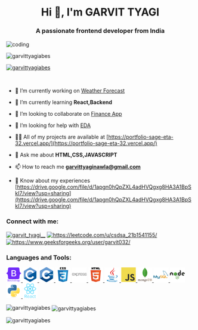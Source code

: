 <h1 align="center">Hi 👋, I'm GARVIT TYAGI</h1>
<h3 align="center">A passionate frontend developer from India</h3>
<img align="center" alt="coding" width "1000" src="https://i.giphy.com/media/v1.Y2lkPTc5MGI3NjExa2p0Y3E0ZDVwZHltcjFmY3RhZjZkbWcxMXdrM2l3NDB4Y2RnN25jbyZlcD12MV9pbnRlcm5hbF9naWZfYnlfaWQmY3Q9Zw/bGgsc5mWoryfgKBx1u/giphy.gif">

<p align="left"> <img src="https://komarev.com/ghpvc/?username=garvittyagiabes&label=Profile%20views&color=0e75b6&style=flat" alt="garvittyagiabes" /> </p>

<p align="left"> <a href="https://github.com/ryo-ma/github-profile-trophy"><img src="https://github-profile-trophy.vercel.app/?username=garvittyagiabes" alt="garvittyagiabes" /></a> </p>

<p align="left"> <a href="https://twitter.com/" target="blank"><img src="https://img.shields.io/twitter/follow/?logo=twitter&style=for-the-badge" alt="" /></a> </p>

- 🔭 I’m currently working on [Weather Forecast](https://github.com/GarvittyagiABES/Weather-forecast)

- 🌱 I’m currently learning **React,Backend**

- 👯 I’m looking to collaborate on [Finance App](https://github.com/GarvittyagiABES/finance-app)

- 🤝 I’m looking for help with [EDA](https://github.com/GarvittyagiABES/EDA)

- 👨‍💻 All of my projects are available at [https://portfolio-sage-eta-32.vercel.app/](https://portfolio-sage-eta-32.vercel.app/)

- 💬 Ask me about **HTML,CSS,JAVASCRIPT**

- 📫 How to reach me **garvittyaginawla@gmail.com**

- 📄 Know about my experiences [https://drive.google.com/file/d/1apgn0hQpZXL4adHVQgxg8HA3A1BpSkI7/view?usp=sharing](https://drive.google.com/file/d/1apgn0hQpZXL4adHVQgxg8HA3A1BpSkI7/view?usp=sharing)

<h3 align="left">Connect with me:</h3>
<p align="left">
<a href="https://instagram.com/garvit_tyagi__" target="blank"><img align="center" src="https://raw.githubusercontent.com/rahuldkjain/github-profile-readme-generator/master/src/images/icons/Social/instagram.svg" alt="garvit_tyagi__" height="30" width="40" /></a>
<a href="https://www.leetcode.com/[https://leetcode.com/u/garvit_tyagi__/"target="blank"><img align="center" src="https://raw.githubusercontent.com/rahuldkjain/github-profile-readme-generator/master/src/images/icons/Social/leet-code.svg" alt="https://leetcode.com/u/csdsa_21b1541155/" height="30" width="40" /></a>
<a href="https://auth.geeksforgeeks.org/user/https://www.geeksforgeeks.org/user/garvit032/" target="blank"><img align="center" src="https://raw.githubusercontent.com/rahuldkjain/github-profile-readme-generator/master/src/images/icons/Social/geeks-for-geeks.svg" alt="https://www.geeksforgeeks.org/user/garvit032/" height="30" width="40" /></a>
</p>

<h3 align="left">Languages and Tools:</h3>
<p align="left"> <a href="https://getbootstrap.com" target="_blank" rel="noreferrer"> <img src="https://raw.githubusercontent.com/devicons/devicon/master/icons/bootstrap/bootstrap-plain-wordmark.svg" alt="bootstrap" width="40" height="40"/> </a> <a href="https://www.cprogramming.com/" target="_blank" rel="noreferrer"> <img src="https://raw.githubusercontent.com/devicons/devicon/master/icons/c/c-original.svg" alt="c" width="40" height="40"/> </a> <a href="https://www.w3schools.com/cpp/" target="_blank" rel="noreferrer"> <img src="https://raw.githubusercontent.com/devicons/devicon/master/icons/cplusplus/cplusplus-original.svg" alt="cplusplus" width="40" height="40"/> </a> <a href="https://www.w3schools.com/css/" target="_blank" rel="noreferrer"> <img src="https://raw.githubusercontent.com/devicons/devicon/master/icons/css3/css3-original-wordmark.svg" alt="css3" width="40" height="40"/> </a> <a href="https://expressjs.com" target="_blank" rel="noreferrer"> <img src="https://raw.githubusercontent.com/devicons/devicon/master/icons/express/express-original-wordmark.svg" alt="express" width="40" height="40"/> </a> <a href="https://www.w3.org/html/" target="_blank" rel="noreferrer"> <img src="https://raw.githubusercontent.com/devicons/devicon/master/icons/html5/html5-original-wordmark.svg" alt="html5" width="40" height="40"/> </a> <a href="https://www.java.com" target="_blank" rel="noreferrer"> <img src="https://raw.githubusercontent.com/devicons/devicon/master/icons/java/java-original.svg" alt="java" width="40" height="40"/> </a> <a href="https://developer.mozilla.org/en-US/docs/Web/JavaScript" target="_blank" rel="noreferrer"> <img src="https://raw.githubusercontent.com/devicons/devicon/master/icons/javascript/javascript-original.svg" alt="javascript" width="40" height="40"/> </a> <a href="https://www.mongodb.com/" target="_blank" rel="noreferrer"> <img src="https://raw.githubusercontent.com/devicons/devicon/master/icons/mongodb/mongodb-original-wordmark.svg" alt="mongodb" width="40" height="40"/> </a> <a href="https://www.mysql.com/" target="_blank" rel="noreferrer"> <img src="https://raw.githubusercontent.com/devicons/devicon/master/icons/mysql/mysql-original-wordmark.svg" alt="mysql" width="40" height="40"/> </a> <a href="https://nodejs.org" target="_blank" rel="noreferrer"> <img src="https://raw.githubusercontent.com/devicons/devicon/master/icons/nodejs/nodejs-original-wordmark.svg" alt="nodejs" width="40" height="40"/> </a> <a href="https://www.python.org" target="_blank" rel="noreferrer"> <img src="https://raw.githubusercontent.com/devicons/devicon/master/icons/python/python-original.svg" alt="python" width="40" height="40"/> </a> <a href="https://reactjs.org/" target="_blank" rel="noreferrer"> <img src="https://raw.githubusercontent.com/devicons/devicon/master/icons/react/react-original-wordmark.svg" alt="react" width="40" height="40"/> </a> </p>

<p><img align="left" src="https://github-readme-stats.vercel.app/api/top-langs?username=garvittyagiabes&show_icons=true&locale=en&layout=compact" alt="garvittyagiabes" /></p>

<p>&nbsp;<img align="center" src="https://github-readme-stats.vercel.app/api?username=garvittyagiabes&show_icons=true&locale=en" alt="garvittyagiabes" /></p>

<p><img align="center" src="https://github-readme-streak-stats.herokuapp.com/?user=garvittyagiabes&" alt="garvittyagiabes" /></p>
